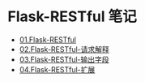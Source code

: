 #  Flask-RESTful 笔记

* [01.Flask-RESTful](https://github.com/SingleDiego/Flask-RESTful-Notes/blob/main/docs/01.Flask-RESTful.md)
* [02.Flask-RESTful-请求解释](https://github.com/SingleDiego/Flask-RESTful-Notes/blob/main/docs/02.Flask-RESTful-%E8%AF%B7%E6%B1%82%E8%A7%A3%E9%87%8A.md)
* [03.Flask-RESTful-输出字段](https://github.com/SingleDiego/Flask-RESTful-Notes/blob/main/docs/03.Flask-RESTful-%E8%BE%93%E5%87%BA%E5%AD%97%E6%AE%B5.md)
* [04.Flask-RESTful-扩展](https://github.com/SingleDiego/Flask-RESTful-Notes/blob/main/docs/04.Flask-RESTful-%E6%89%A9%E5%B1%95.md)
